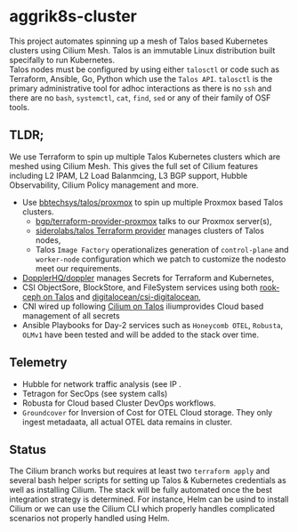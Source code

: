 # aggrik8s-cluster
This project automates spinning up a mesh of Talos based Kubernetes clusters using Cilium Mesh. Talos is an immutable Linux distribution built specifally to run Kubernetes.  
Talos nodes must be configured by using either `talosctl` or code such as Terraform, Ansible, Go, Python which use the `Talos API`. `talosctl` is the primary administrative tool for adhoc interactions as there is no `ssh` and there are no `bash`, `systemctl`, `cat`, `find`, `sed` or any of their family of OSF tools.

## TLDR;
We use Terraform to spin up multiple Talos Kubernetes clusters which are meshed using Cilium Mesh. 
This gives the full set of Cilium features including L2 IPAM, L2 Load Balanmcing, L3 BGP support, Hubble Observability, Cilium Policy management and more. 
- Use [bbtechsys/talos/proxmox](https://registry.terraform.io/modules/bbtechsys/talos/proxmox/latest) to spin up multiple Proxmox based Talos clusters.
  - [bgp/terraform-provider-proxmox](https://github.com/bpg/terraform-provider-proxmox) talks to our Proxmox server(s),
  - [siderolabs/talos Terraform provider](https://registry.terraform.io/providers/siderolabs/talos/0.9.0-alpha.0) manages clusters of Talos nodes,
  - Talos `Image Factory` operationalizes generation of `control-plane` and `worker-node` configuration which we patch to customize the nodesto meet our requirements.
- [DopplerHQ/doppler](https://registry.terraform.io/providers/DopplerHQ/doppler/latest/docs) manages Secrets for Terraform and Kubernetes,
- CSI ObjectSore, BlockStore, and FileSystem services using both [rook-ceph on Talos](https://www.talos.dev/v1.10/kubernetes-guides/configuration/ceph-with-rook/) and [digitalocean/csi-digitalocean](https://github.com/digitalocean/csi-digitalocean),
- CNI wired up following [Cilium on Talos](https://www.talos.dev/v1.10/kubernetes-guides/network/deploying-cilium/) iliumprovides Cloud based management of all secrets 
- Ansible Playbooks for Day-2 services such as `Honeycomb OTEL`, `Robusta`, `OLMv1` have been tested and will be added to the stack over time.
## Telemetry
- Hubble for network traffic analysis (see IP .
- Tetragon for SecOps (see system calls)
- Robusta for Cloud based Cluster DevOps workflows.
- `Groundcover` for Inversion of Cost for OTEL Cloud storage. They only ingest metadaata, all actual OTEL data remains in cluster.
## Status
The Cilium branch works but requires at least two `terraform apply` and several bash helper scripts for setting up Talos & Kubernetes credentials as well as installing Cilium. 
The stack will be fully automated once the best integration strategy is determined. For instance, Helm can be usind to install Cilium or we can use the Cilium CLI which properly handles complicated scenarios not properly handled using Helm.

